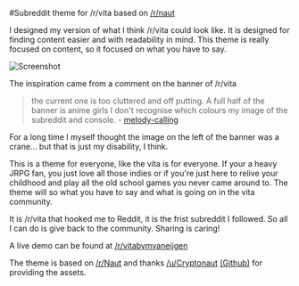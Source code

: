 #Subreddit theme for /r/vita based on [/r/naut](https://github.com/Axel--/Naut-for-reddit)

I designed my version of what I think /r/vita could look like. It is designed for finding content easier and with readability in mind. This theme is really focused on content, so it focused on what you have to say.

![Screenshot](http://i.imgur.com/VOyA7iL.jpg)


The inspiration came from a comment on the banner of /r/vita
> the current one is too cluttered and off putting. A full half of the banner is anime girls I don't recognise which colours my image of the subreddit and console. - [melody-calling](http://www.reddit.com/r/vita/comments/2ujxrg/three_years_and_countingthink_its_about_time_we/cocj8de)

For a long time I myself thought the image on the left of the banner was a crane... but that is just my disability, I think.

This is a theme for everyone, like the vita is for everyone. If your a heavy JRPG fan, you just love all those indies or if you're just here to relive your childhood and play all the old school games you never came around to. The theme will so what you have to say and what is going on in the vita community.

It is /r/vita that hooked me to Reddit, it is the frist subreddit I followed. So all I can do is give back to the community. Sharing is caring!

A live demo can be found at [/r/vitabymvaneijgen](http://reddit.com/r/vitabymvaneijgen)


The theme is based on [/r/Naut](http://reddit.com/r/Naut) and thanks [/u/Cryptonaut](http://reddit.com/u/Cryptonaut) [(Github)](https://github.com/Axel--/Naut-for-reddit) for providing the assets.
